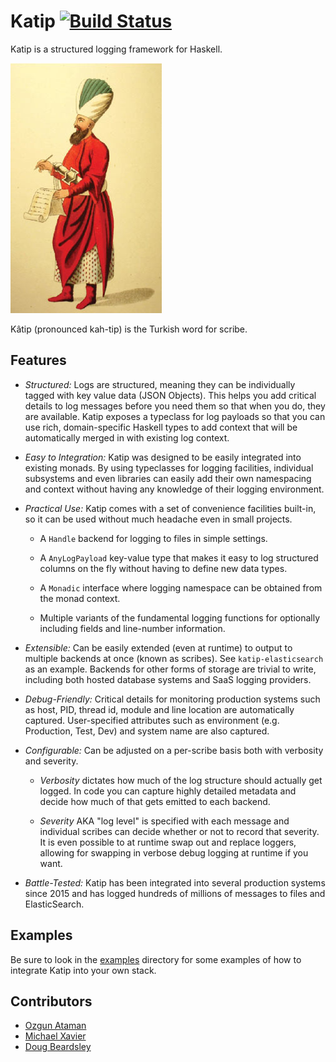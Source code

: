 # Katip [![Build Status](https://travis-ci.org/Soostone/katip.svg?branch=master)](https://travis-ci.org/Soostone/katip)

Katip is a structured logging framework for Haskell.

![Katip](./katip.jpg)

Kâtip (pronounced kah-tip) is the Turkish word for scribe.

## Features

* *Structured:* Logs are structured, meaning they can be individually
  tagged with key value data (JSON Objects). This helps you add
  critical details to log messages before you need them so that when
  you do, they are available. Katip exposes a typeclass for log
  payloads so that you can use rich, domain-specific Haskell types to
  add context that will be automatically merged in with existing log
  context.

* *Easy to Integration:* Katip was designed to be easily integrated
  into existing monads. By using typeclasses for logging facilities,
  individual subsystems and even libraries can easily add their own
  namespacing and context without having any knowledge of their
  logging environment.

* *Practical Use:* Katip comes with a set of convenience facilities
  built-in, so it can be used without much headache even in small
  projects.

    * A `Handle` backend for logging to files in simple settings.

    * A `AnyLogPayload` key-value type that makes it easy to log
      structured columns on the fly without having to define new data
      types.

    * A `Monadic` interface where logging namespace can be obtained
      from the monad context.

    * Multiple variants of the fundamental logging functions for
      optionally including fields and line-number information.

* *Extensible:* Can be easily extended (even at runtime) to output to
  multiple backends at once (known as scribes). See
  `katip-elasticsearch` as an example. Backends for other forms of
  storage are trivial to write, including both hosted database systems
  and SaaS logging providers.

* *Debug-Friendly:* Critical details for monitoring production systems
  such as host, PID, thread id, module and line location are
  automatically captured. User-specified attributes such as
  environment (e.g. Production, Test, Dev) and system name are also
  captured.

* *Configurable:* Can be adjusted on a per-scribe basis both with
  verbosity and severity.

    * *Verbosity* dictates how much of the log structure should
      actually get logged. In code you can capture highly detailed
      metadata and decide how much of that gets emitted to each backend.

    * *Severity* AKA "log level" is specified with each message and
      individual scribes can decide whether or not to record that
      severity. It is even possible to at runtime swap out and replace
      loggers, allowing for swapping in verbose debug logging at runtime
      if you want.

* *Battle-Tested:* Katip has been integrated into several production
  systems since 2015 and has logged hundreds of millions of messages
  to files and ElasticSearch.


## Examples
Be sure to look in the [examples](./examples) directory for some examples of how
to integrate Katip into your own stack.


## Contributors

* [Ozgun Ataman](https://github.com/ozataman)
* [Michael Xavier](https://github.com/MichaelXavier)
* [Doug Beardsley](https://github.com/mightybyte)
